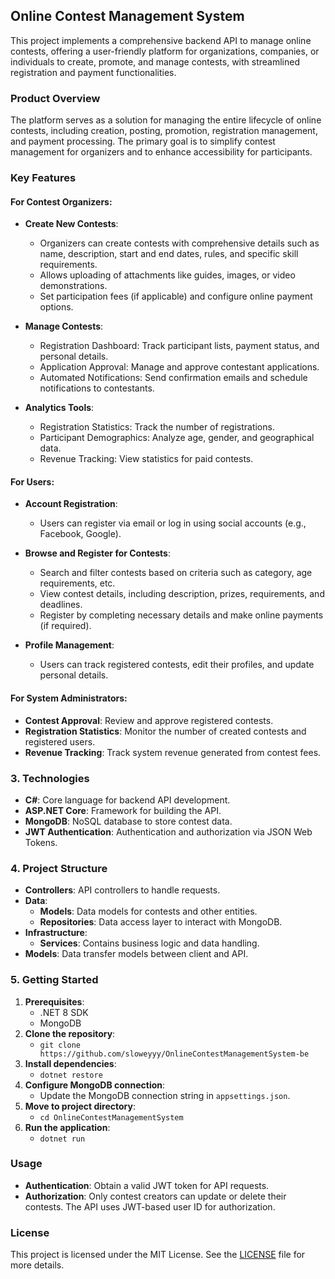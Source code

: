 ## Online Contest Management System

This project implements a comprehensive backend API to manage online contests, offering a user-friendly platform for organizations, companies, or individuals to create, promote, and manage contests, with streamlined registration and payment functionalities.

### Product Overview

The platform serves as a solution for managing the entire lifecycle of online contests, including creation, posting, promotion, registration management, and payment processing. The primary goal is to simplify contest management for organizers and to enhance accessibility for participants.

### Key Features

#### For Contest Organizers:

- **Create New Contests**:
    - Organizers can create contests with comprehensive details such as name, description, start and end dates, rules, and specific skill requirements.
    - Allows uploading of attachments like guides, images, or video demonstrations.
    - Set participation fees (if applicable) and configure online payment options.
  
- **Manage Contests**:
    - Registration Dashboard: Track participant lists, payment status, and personal details.
    - Application Approval: Manage and approve contestant applications.
    - Automated Notifications: Send confirmation emails and schedule notifications to contestants.

- **Analytics Tools**:
    - Registration Statistics: Track the number of registrations.
    - Participant Demographics: Analyze age, gender, and geographical data.
    - Revenue Tracking: View statistics for paid contests.

#### For Users:

- **Account Registration**:
    - Users can register via email or log in using social accounts (e.g., Facebook, Google).

- **Browse and Register for Contests**:
    - Search and filter contests based on criteria such as category, age requirements, etc.
    - View contest details, including description, prizes, requirements, and deadlines.
    - Register by completing necessary details and make online payments (if required).

- **Profile Management**:
    - Users can track registered contests, edit their profiles, and update personal details.

#### For System Administrators:

- **Contest Approval**: Review and approve registered contests.
- **Registration Statistics**: Monitor the number of created contests and registered users.
- **Revenue Tracking**: Track system revenue generated from contest fees.

### 3. Technologies

- **C#**: Core language for backend API development.
- **ASP.NET Core**: Framework for building the API.
- **MongoDB**: NoSQL database to store contest data.
- **JWT Authentication**: Authentication and authorization via JSON Web Tokens.

### 4. Project Structure

- **Controllers**: API controllers to handle requests.
- **Data**:
  - **Models**: Data models for contests and other entities.
  - **Repositories**: Data access layer to interact with MongoDB.
- **Infrastructure**:
  - **Services**: Contains business logic and data handling.
- **Models**: Data transfer models between client and API.

### 5. Getting Started

1. **Prerequisites**:
   - .NET 8 SDK
   - MongoDB
2. **Clone the repository**:
   - `git clone https://github.com/sloweyyy/OnlineContestManagementSystem-be`
3. **Install dependencies**:
   - `dotnet restore`
4. **Configure MongoDB connection**:
   - Update the MongoDB connection string in `appsettings.json`.
5. **Move to project directory**:
   - `cd OnlineContestManagementSystem`
6. **Run the application**:
   - `dotnet run`

### Usage

- **Authentication**: Obtain a valid JWT token for API requests.
- **Authorization**: Only contest creators can update or delete their contests. The API uses JWT-based user ID for authorization.

### License

This project is licensed under the MIT License. See the [LICENSE](LICENSE) file for more details.

